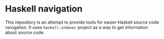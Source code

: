 # Haskell navigation

This repository is an attempt to provide tools for easier Haskell source code
navigation. It uses `haskell-indexer` project as a way to get information about
source code.
